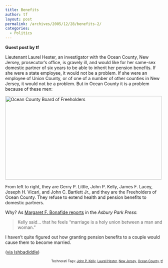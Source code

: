 ```yaml
---
title: Benefits
author: tf
layout: post
permalink: /archives/2005/12/28/benefits-2/
categories:
  - Politics
---
```

**Guest post by tf**

Lieutenant Laurel Hester, an investigator with the Ocean County, New Jersey, prosecutor&#8217;s office, is gravely ill, and would like for her same-sex domestic partner of six years to be able to inherit her pension benefits. If she were a state employee, it would not be a problem. If she were an employee of Union County, or of one of a number of other counties in New Jersey, it would not be a problem. But in Ocean County it is a problem because of these men:

<a href="http://www.flickr.com/photos/kerim/77801099/" onclick="_gaq.push(['_trackEvent', 'outbound-article', 'http://www.flickr.com/photos/kerim/77801099/', '']);"  title="Photo Sharing"><img src="http://static.flickr.com/37/77801099_7a28c43a3f_o.jpg" width="500" height="267" alt="Ocean County Board of Freeholders" /></a>

From left to right, they are Gerry P. Little, John P. Kelly, James F. Lacey, Joseph H. Vicari, and John C. Bartlett Jr., and they are the Freeholders of Ocean County. They refuse to extend health and pension benefits to domestic partners.

Why? As <a href="http://www.app.com/apps/pbcs.dll/article?AID=/20051020/NEWS/510200488" onclick="_gaq.push(['_trackEvent', 'outbound-article', 'http://www.app.com/apps/pbcs.dll/article?AID=/20051020/NEWS/510200488', 'Margaret F. Bonafide reports']);" >Margaret F. Bonafide reports</a> in the *Asbury Park Press*:

> Kelly said&#8230; that he feels &#8220;marriage is a holy union between a man and woman.&#8221;

I haven&#8217;t quite figured out how granting pension benefits to a couple would cause them to become married.

(<a href="http://triptronix.net/ishbadiddle/archives/2005/12/22/10.57.37/" onclick="_gaq.push(['_trackEvent', 'outbound-article', 'http://triptronix.net/ishbadiddle/archives/2005/12/22/10.57.37/', 'via Ishbadiddle']);" >via Ishbadiddle</a>)

<!-- technorati tags start -->

<p style="text-align:right;font-size:10px;">
  Technorati Tags: <a href="http://www.technorati.com/tag/John P. Kelly" onclick="_gaq.push(['_trackEvent', 'outbound-article', 'http://www.technorati.com/tag/John P. Kelly', 'John P. Kelly']);"  rel="tag">John P. Kelly</a>, <a href="http://www.technorati.com/tag/Laurel Hester" onclick="_gaq.push(['_trackEvent', 'outbound-article', 'http://www.technorati.com/tag/Laurel Hester', 'Laurel Hester']);"  rel="tag">Laurel Hester</a>, <a href="http://www.technorati.com/tag/New Jersey" onclick="_gaq.push(['_trackEvent', 'outbound-article', 'http://www.technorati.com/tag/New Jersey', 'New Jersey']);"  rel="tag">New Jersey</a>, <a href="http://www.technorati.com/tag/Ocean County" onclick="_gaq.push(['_trackEvent', 'outbound-article', 'http://www.technorati.com/tag/Ocean County', 'Ocean County']);"  rel="tag">Ocean County</a>, <a href="http://www.technorati.com/tag/tf" onclick="_gaq.push(['_trackEvent', 'outbound-article', 'http://www.technorati.com/tag/tf', 'tf']);"  rel="tag">tf</a>


<!-- technorati tags end -->

